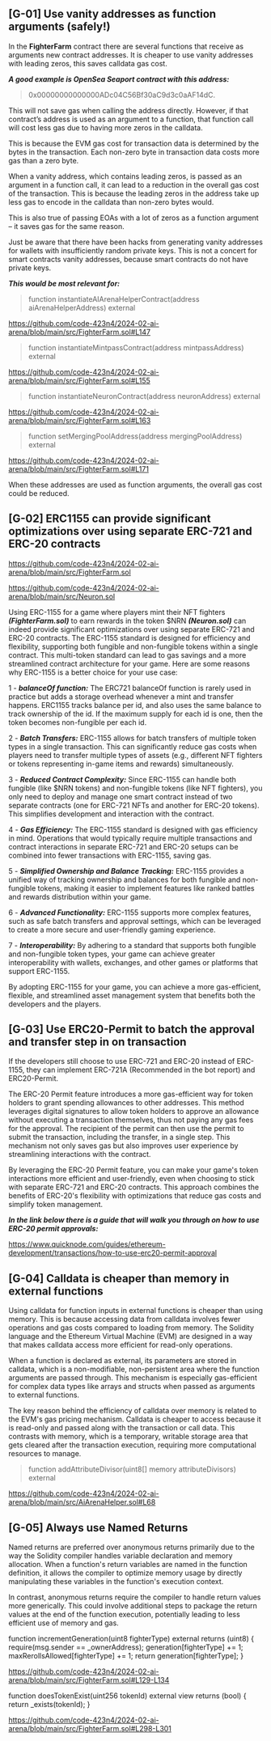 ## [G-01] Use vanity addresses as function arguments (safely!)

In the **FighterFarm** contract there are several functions that receive as arguments new contract addresses. It is cheaper to use vanity addresses with leading zeros, this saves calldata gas cost.

***A good example is OpenSea Seaport contract with this address:***  
> 0x00000000000000ADc04C56Bf30aC9d3c0aAF14dC.

This will not save gas when calling the address directly. However, if that contract’s address is used as an argument to a function, that function call will cost less gas due to having more zeros in the calldata.

This is because the EVM gas cost for transaction data is determined by the bytes in the transaction. Each non-zero byte in transaction data costs more gas than a zero byte.

When a vanity address, which contains leading zeros, is passed as an argument in a function call, it can lead to a reduction in the overall gas cost of the transaction. This is because the leading zeros in the address take up less gas to encode in the calldata than non-zero bytes would.

This is also true of passing EOAs with a lot of zeros as a function argument – it saves gas for the same reason.

Just be aware that there have been hacks from generating vanity addresses for wallets with insufficiently random private keys. This is not a concert for smart contracts vanity addresses, because smart contracts do not have private keys.

***This would be most relevant for:*** 

> function instantiateAIArenaHelperContract(address aiArenaHelperAddress) external

https://github.com/code-423n4/2024-02-ai-arena/blob/main/src/FighterFarm.sol#L147

> function instantiateMintpassContract(address mintpassAddress) external

https://github.com/code-423n4/2024-02-ai-arena/blob/main/src/FighterFarm.sol#L155

> function instantiateNeuronContract(address neuronAddress) external

https://github.com/code-423n4/2024-02-ai-arena/blob/main/src/FighterFarm.sol#L163

> function setMergingPoolAddress(address mergingPoolAddress) external

https://github.com/code-423n4/2024-02-ai-arena/blob/main/src/FighterFarm.sol#L171

When these addresses are used as function arguments, the overall gas cost could be reduced.

## [G-02] ERC1155 can provide significant optimizations over using separate ERC-721 and ERC-20 contracts

https://github.com/code-423n4/2024-02-ai-arena/blob/main/src/FighterFarm.sol

https://github.com/code-423n4/2024-02-ai-arena/blob/main/src/Neuron.sol

Using ERC-1155 for a game where players mint their NFT fighters ***(FighterFarm.sol)*** to earn rewards in the token $NRN ***(Neuron.sol)*** can indeed provide significant optimizations over using separate ERC-721 and ERC-20 contracts. The ERC-1155 standard is designed for efficiency and flexibility, supporting both fungible and non-fungible tokens within a single contract. This multi-token standard can lead to gas savings and a more streamlined contract architecture for your game. Here are some reasons why ERC-1155 is a better choice for your use case:

1 - ***balanceOf function:*** The ERC721 balanceOf function is rarely used in practice but adds a storage overhead whenever a mint and transfer happens. ERC1155 tracks balance per id, and also uses the same balance to track ownership of the id. If the maximum supply for each id is one, then the token becomes non-fungible per each id.

2 - ***Batch Transfers:*** ERC-1155 allows for batch transfers of multiple token types in a single transaction. This can significantly reduce gas costs when players need to transfer multiple types of assets (e.g., different NFT fighters or tokens representing in-game items and rewards) simultaneously.

3 - ***Reduced Contract Complexity:*** Since ERC-1155 can handle both fungible (like $NRN tokens) and non-fungible tokens (like NFT fighters), you only need to deploy and manage one smart contract instead of two separate contracts (one for ERC-721 NFTs and another for ERC-20 tokens). This simplifies development and interaction with the contract.

4 - ***Gas Efficiency:*** The ERC-1155 standard is designed with gas efficiency in mind. Operations that would typically require multiple transactions and contract interactions in separate ERC-721 and ERC-20 setups can be combined into fewer transactions with ERC-1155, saving gas.

5 - ***Simplified Ownership and Balance Tracking:*** ERC-1155 provides a unified way of tracking ownership and balances for both fungible and non-fungible tokens, making it easier to implement features like ranked battles and rewards distribution within your game.

6 - ***Advanced Functionality:*** ERC-1155 supports more complex features, such as safe batch transfers and approval settings, which can be leveraged to create a more secure and user-friendly gaming experience.

7 - ***Interoperability:*** By adhering to a standard that supports both fungible and non-fungible token types, your game can achieve greater interoperability with wallets, exchanges, and other games or platforms that support ERC-1155.

By adopting ERC-1155 for your game, you can achieve a more gas-efficient, flexible, and streamlined asset management system that benefits both the developers and the players.

## [G-03] Use ERC20-Permit to batch the approval and transfer step in on transaction

If the developers still choose to use ERC-721 and ERC-20 instead of ERC-1155, they can implement ERC-721A (Recommended in the bot report) and ERC20-Permit.

The ERC-20 Permit feature introduces a more gas-efficient way for token holders to grant spending allowances to other addresses. This method leverages digital signatures to allow token holders to approve an allowance without executing a transaction themselves, thus not paying any gas fees for the approval. The recipient of the permit can then use the permit to submit the transaction, including the transfer, in a single step. This mechanism not only saves gas but also improves user experience by streamlining interactions with the contract.

By leveraging the ERC-20 Permit feature, you can make your game's token interactions more efficient and user-friendly, even when choosing to stick with separate ERC-721 and ERC-20 contracts. This approach combines the benefits of ERC-20's flexibility with optimizations that reduce gas costs and simplify token management​​.

***In the link below there is a guide that will walk you through on how to use ERC-20 permit approvals:***

https://www.quicknode.com/guides/ethereum-development/transactions/how-to-use-erc20-permit-approval

## [G-04] Calldata is cheaper than memory in external functions

Using calldata for function inputs in external functions is cheaper than using memory. This is because accessing data from calldata involves fewer operations and gas costs compared to loading from memory. The Solidity language and the Ethereum Virtual Machine (EVM) are designed in a way that makes calldata access more efficient for read-only operations.

When a function is declared as external, its parameters are stored in calldata, which is a non-modifiable, non-persistent area where the function arguments are passed through. This mechanism is especially gas-efficient for complex data types like arrays and structs when passed as arguments to external functions.

The key reason behind the efficiency of calldata over memory is related to the EVM's gas pricing mechanism. Calldata is cheaper to access because it is read-only and passed along with the transaction or call data. This contrasts with memory, which is a temporary, writable storage area that gets cleared after the transaction execution, requiring more computational resources to manage.

> function addAttributeDivisor(uint8[] memory attributeDivisors) external  

https://github.com/code-423n4/2024-02-ai-arena/blob/main/src/AiArenaHelper.sol#L68

## [G-05] Always use Named Returns

Named returns are preferred over anonymous returns primarily due to the way the Solidity compiler handles variable declaration and memory allocation. When a function's return variables are named in the function definition, it allows the compiler to optimize memory usage by directly manipulating these variables in the function's execution context. 

In contrast, anonymous returns require the compiler to handle return values more generically. This could involve additional steps to package the return values at the end of the function execution, potentially leading to less efficient use of memory and gas.

  function incrementGeneration(uint8 fighterType) external returns (uint8) {
        require(msg.sender == _ownerAddress);
        generation[fighterType] += 1;
        maxRerollsAllowed[fighterType] += 1;
        return generation[fighterType];
    }

https://github.com/code-423n4/2024-02-ai-arena/blob/main/src/FighterFarm.sol#L129-L134

function doesTokenExist(uint256 tokenId) external view returns (bool) {
        return _exists(tokenId);
    }

https://github.com/code-423n4/2024-02-ai-arena/blob/main/src/FighterFarm.sol#L298-L301






 











  





